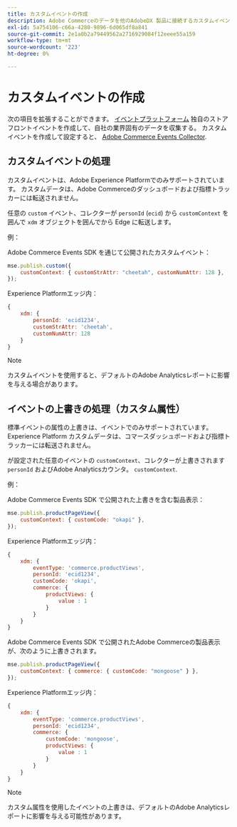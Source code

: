 ```yaml
---
title: カスタムイベントの作成
description: Adobe Commerceのデータを他のAdobeDX 製品に接続するカスタムイベントの作成方法を説明します。
exl-id: 5a754106-c66a-4280-9896-6d065df8a841
source-git-commit: 2e1a0b2a79449562a2716929084f12eeee55a159
workflow-type: tm+mt
source-wordcount: '223'
ht-degree: 0%

---
```


# カスタムイベントの作成

次の項目を拡張することができます。 [イベントプラットフォーム](events.md) 独自のストアフロントイベントを作成して、自社の業界固有のデータを収集する。 カスタムイベントを作成して設定すると、 [Adobe Commerce Events Collector](https://github.com/adobe/commerce-events/tree/main/packages/commerce-events-collectors).

## カスタムイベントの処理

カスタムイベントは、Adobe Experience Platformでのみサポートされています。 カスタムデータは、Adobe Commerceのダッシュボードおよび指標トラッカーには転送されません。

任意の `custom` イベント、コレクターが `personId` (`ecid`) から `customContext` を囲んで `xdm` オブジェクトを囲んでから Edge に転送します。

例：

Adobe Commerce Events SDK を通じて公開されたカスタムイベント：

```javascript
mse.publish.custom({
    customContext: { customStrAttr: "cheetah", customNumAttr: 128 },
});
```

Experience Platformエッジ内：

```javascript
{
    xdm: {
        personId: 'ecid1234',
        customStrAttr: 'cheetah',
        customNumAttr: 128
    }
}
```

>[!NOTE]
>
> カスタムイベントを使用すると、デフォルトのAdobe Analyticsレポートに影響を与える場合があります。

## イベントの上書きの処理（カスタム属性）

標準イベントの属性の上書きは、イベントでのみサポートされています。Experience Platform カスタムデータは、コマースダッシュボードおよび指標トラッカーには転送されません。

が設定された任意のイベントの `customContext`、コレクターが上書きされます `personId` およびAdobe Analyticsカウンタ。 `customContext`.

例：

Adobe Commerce Events SDK で公開された上書きを含む製品表示：

```javascript
mse.publish.productPageView({
    customContext: { customCode: "okapi" },
});
```

Experience Platformエッジ内：

```javascript
{
    xdm: {
        eventType: 'commerce.productViews',
        personId: 'ecid1234',
        customCode: 'okapi',
        commerce: {
            productViews: {
                value : 1
            }
        }
    }
}
```

Adobe Commerce Events SDK で公開されたAdobe Commerceの製品表示が、次のように上書きされます。

```javascript
mse.publish.productPageView({
    customContext: { commerce: { customCode: "mongoose" } },
});
```

Experience Platformエッジ内：

```javascript
{
    xdm: {
        eventType: 'commerce.productViews',
        personId: 'ecid1234',
        commerce: {
            customCode: 'mongoose',
            productViews: {
                value : 1
            }
        }
    }
}
```

>[!NOTE]
>
> カスタム属性を使用したイベントの上書きは、デフォルトのAdobe Analyticsレポートに影響を与える可能性があります。
